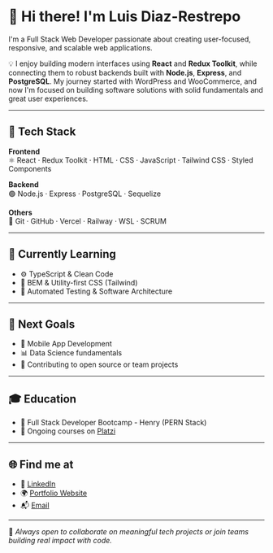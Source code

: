 # 👋 Hi there! I'm Luis Diaz-Restrepo

I'm a Full Stack Web Developer passionate about creating user-focused, responsive, and scalable web applications.

💡 I enjoy building modern interfaces using **React** and **Redux Toolkit**, while connecting them to robust backends built with **Node.js**, **Express**, and **PostgreSQL**. My journey started with WordPress and WooCommerce, and now I'm focused on building software solutions with solid fundamentals and great user experiences.

---

## 🧠 Tech Stack

**Frontend**  
⚛ React · Redux Toolkit · HTML · CSS · JavaScript · Tailwind CSS · Styled Components

**Backend**  
🟢 Node.js · Express · PostgreSQL · Sequelize

**Others**  
🔧 Git · GitHub · Vercel · Railway · WSL · SCRUM

---

## 🚀 Currently Learning

- ⚙️ TypeScript & Clean Code
- 🧱 BEM & Utility-first CSS (Tailwind)
- 🧪 Automated Testing & Software Architecture

---

## 🎯 Next Goals

- 📱 Mobile App Development
- 📊 Data Science fundamentals
- 🧩 Contributing to open source or team projects

---

## 🎓 Education

- 💛 Full Stack Developer Bootcamp - Henry (PERN Stack)
- 💚 Ongoing courses on [Platzi](https://platzi.com/p/luisdr/)

---

## 🌐 Find me at

- 🔗 [LinkedIn](https://www.linkedin.com/in/luis-diazr/)
- 🌍 [Portfolio Website](https://luisdiazr-dev.github.io/)
- 📬 [Email](mailto:diazr.info@gmail.com)

---

📌 *Always open to collaborate on meaningful tech projects or join teams building real impact with code.*

